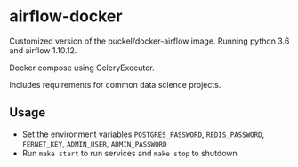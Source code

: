 # airflow-docker

Customized version of the puckel/docker-airflow image. Running python 3.6 and airflow 1.10.12.

Docker compose using CeleryExecutor.

Includes requirements for common data science projects.

## Usage

- Set the environment variables `POSTGRES_PASSWORD`, `REDIS_PASSWORD`, `FERNET_KEY`, `ADMIN_USER`, `ADMIN_PASSWORD`
- Run `make start` to run services and `make stop` to shutdown
